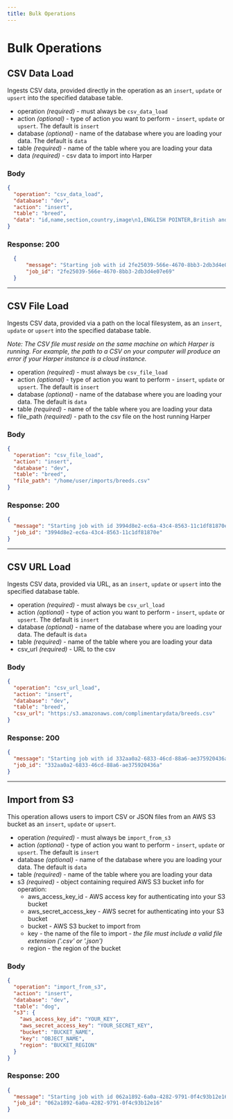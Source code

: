 ```yaml
---
title: Bulk Operations
---
```


# Bulk Operations

## CSV Data Load
Ingests CSV data, provided directly in the operation as an `insert`, `update` or `upsert` into the specified database table.

* operation _(required)_ - must always be `csv_data_load`
* action _(optional)_ - type of action you want to perform - `insert`, `update` or `upsert`. The default is `insert`
* database _(optional)_ - name of the database where you are loading your data. The default is `data`
* table _(required)_ - name of the table where you are loading your data
* data _(required)_ - csv data to import into Harper

### Body
```json
{
  "operation": "csv_data_load",
  "database": "dev",
  "action": "insert",
  "table": "breed",
  "data": "id,name,section,country,image\n1,ENGLISH POINTER,British and Irish Pointers and Setters,GREAT BRITAIN,http:/www.fci.be/Nomenclature/Illustrations/001g07.jpg\n2,ENGLISH SETTER,British and Irish Pointers and Setters,GREAT BRITAIN,http:/www.fci.be/Nomenclature/Illustrations/002g07.jpg\n3,KERRY BLUE TERRIER,Large and medium sized Terriers,IRELAND,\n"
}
```

### Response: 200
```json
  {
      "message": "Starting job with id 2fe25039-566e-4670-8bb3-2db3d4e07e69",
      "job_id": "2fe25039-566e-4670-8bb3-2db3d4e07e69"
  }
```

---

## CSV File Load
Ingests CSV data, provided via a path on the local filesystem, as an `insert`, `update` or `upsert` into the specified database table. 

_Note: The CSV file must reside on the same machine on which Harper is running. For example, the path to a CSV on your computer will produce an error if your Harper instance is a cloud instance._

* operation _(required)_ - must always be `csv_file_load`
* action _(optional)_ - type of action you want to perform - `insert`, `update` or `upsert`. The default is `insert`
* database _(optional)_ - name of the database where you are loading your data. The default is `data`
* table _(required)_ - name of the table where you are loading your data
* file_path _(required)_ - path to the csv file on the host running Harper

### Body
```json
{
  "operation": "csv_file_load",
  "action": "insert",
  "database": "dev",
  "table": "breed",
  "file_path": "/home/user/imports/breeds.csv"
}
```

### Response: 200
```json
{
  "message": "Starting job with id 3994d8e2-ec6a-43c4-8563-11c1df81870e",
  "job_id": "3994d8e2-ec6a-43c4-8563-11c1df81870e"
}
```

---

## CSV URL Load
Ingests CSV data, provided via URL, as an `insert`, `update` or `upsert` into the specified database table.

* operation _(required)_ - must always be `csv_url_load`
* action _(optional)_ - type of action you want to perform - `insert`, `update` or `upsert`. The default is `insert`
* database _(optional)_ - name of the database where you are loading your data. The default is `data`
* table _(required)_ - name of the table where you are loading your data
* csv_url _(required)_ - URL to the csv

### Body
```json
{
  "operation": "csv_url_load",
  "action": "insert",
  "database": "dev",
  "table": "breed",
  "csv_url": "https:/s3.amazonaws.com/complimentarydata/breeds.csv"
}
```

### Response: 200
```json
{
  "message": "Starting job with id 332aa0a2-6833-46cd-88a6-ae375920436a",
  "job_id": "332aa0a2-6833-46cd-88a6-ae375920436a"
}
```

---

## Import from S3
This operation allows users to import CSV or JSON files from an AWS S3 bucket as an `insert`, `update` or `upsert`.

* operation _(required)_ - must always be `import_from_s3`
* action _(optional)_ - type of action you want to perform - `insert`, `update` or `upsert`. The default is `insert`
* database _(optional)_ - name of the database where you are loading your data. The default is `data`
* table _(required)_ - name of the table where you are loading your data
* s3 _(required)_ - object containing required AWS S3 bucket info for operation:
  * aws_access_key_id - AWS access key for authenticating into your S3 bucket
  * aws_secret_access_key - AWS secret for authenticating into your S3 bucket
  * bucket - AWS S3 bucket to import from
  * key - the name of the file to import - _the file must include a valid file extension ('.csv' or '.json')_
  * region - the region of the bucket

### Body
```json
{
  "operation": "import_from_s3",
  "action": "insert",
  "database": "dev",
  "table": "dog",
  "s3": {
    "aws_access_key_id": "YOUR_KEY",
    "aws_secret_access_key": "YOUR_SECRET_KEY",
    "bucket": "BUCKET_NAME",
    "key": "OBJECT_NAME",
    "region": "BUCKET_REGION"
  }
}
```

### Response: 200
```json
{
  "message": "Starting job with id 062a1892-6a0a-4282-9791-0f4c93b12e16",
  "job_id": "062a1892-6a0a-4282-9791-0f4c93b12e16"
}
```
